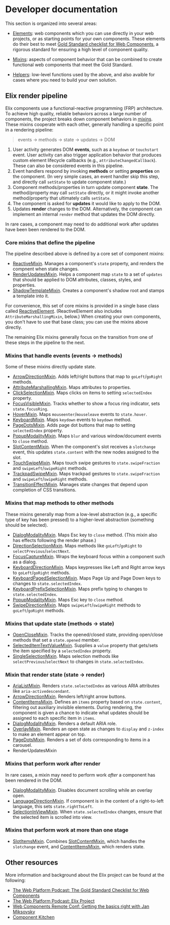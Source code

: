 # Developer documentation

This section is organized into several areas:

* [Elements](/documentation/elements): web components which you can use directly
  in your web projects, or as starting points for your own components. These
  elements do their best to meet [Gold Standard checklist for Web
  Components](https://github.com/webcomponents/gold-standard/wiki), a rigorous
  standard for ensuring a high level of component quality.

* [Mixins](/documentation/mixins): aspects of component behavior that can be
  combined to create functional web components that meet the Gold Standard.

* [Helpers](/documentation/helpers): low-level functions used by the above, and
  also avaible for cases where you need to build your own solution.


## Elix render pipeline

Elix components use a functional-reactive programming (FRP) architecture. To achieve high quality, reliable behaviors across a large number of components, the project breaks down component behaviors in [mixins](mixins). These mixins cooperate with each other, generally handling a specific point in a rendering pipeline:

> events → methods → state → updates → DOM

1. User activity generates DOM **events**, such as a `keydown` or `touchstart` event. User activity can also trigger application behavior that produces custom element lifecycle callbacks (e.g., `attributeChangedCallback`). These can also be considered events in this pipeline.
2. Event handlers respond by invoking **methods** or setting **properties** on the component. (In very simple cases, an event handler skip this step, and directly call `setState` to update component state.)
3. Component methods/properties in turn update component **state**. The method/property may call `setState` directly, or it might invoke another method/property that ultimately calls `setState`.
4. The component is asked for **updates** it would like to apply to the DOM.
5. Updates **render** changes to the DOM. Alternatively, the component can implement an internal `render` method that updates the DOM directly.

In rare cases, a component may need to do additional work after updates have been been rendered to the DOM.


### Core mixins that define the pipeline

The pipeline described above is defined by a core set of component mixins:

* [ReactiveMixin](/documentation/ReactiveMixin). Manages a component's `state` property, and renders the compnent when state changes.
* [RenderUpdatesMixin](/documentation/RenderUpdatesMixin). Helps a component map `state` to a set of `updates` that should be applied to DOM attributes, classes, styles, and properties.
* [ShadowTemplateMixin](/documentation/ShadowTemplateMixin). Creates a component's shadow root and stamps a template into it.

For convenience, this set of core mixins is provided in a single base class called [ReactiveElement](/documentation/ReactiveElement). (ReactiveElement also includes `AttributeMarshallingMixin`, below.) When creating your own components, you don't have to use that base class; you can use the mixins above directly.

The remaining Elix mixins generally focus on the transition from one of these steps in the pipeline to the next.


### Mixins that handle events (events → methods)

Some of these mixins directly update state.

* [ArrowDirectionMixin](/documentation/ArrowDirectionMixin). Adds left/right buttons that map to `goLeft`/`goRight` methods.
* [AttributeMarshallingMixin](/documentation/AttributeMarshallingMixin). Maps attributes to properties.
* [ClickSelectionMixin](/documentation/ClickSelectionMixin). Maps clicks on items to setting `selectedIndex` property.
* [FocusVisibleMixin](/documentation/FocusVisibleMixin). Tracks whether to show a focus ring indicator, sets `state.focusRing`.
* [HoverMixin](/documentation/HoverMixin). Maps `mouseenter`/`mouseleave` events to `state.hover`.
* [KeyboardMixin](/documentation/KeyboardMixin). Maps `keydown` events to `keydown` method.
* [PageDotsMixin](/documentation/PageDotsMixin). Adds page dot buttons that map to setting `selectedIndex` property.
* [PopupModalityMixin](/documentation/PopupModalityMixin). Maps `blur` and various window/document events to `close` method.
* [SlotContentMixin](/documentation/SlotContentMixin). When the component's slot receives a `slotchange` event, this updates `state.content` with the new nodes assigned to the slot.
* [TouchSwipeMixin](/documentation/TouchSwipeMixin). Maps touch swipe gestures to `state.swipeFraction` and `swipeLeft`/`swipeRight` methods.
* [TrackpadSwipeMixin](/documentation/TrackpadSwipeMixin). Maps trackpad gestures to `state.swipeFraction` and `swipeLeft`/`swipeRight` methods.
* [TransitionEffectMixin](/documentation/TransitionEffectMixin). Manages state changes that depend upon completion of CSS transitions.


### Mixins that map methods to other methods

These mixins generally map from a low-level abstraction (e.g., a specific type of key has been pressed) to a higher-level abstraction (something should be selected).

* [DialogModalityMixin](/documentation/DialogModalityMixin). Maps Esc key to `close` method. (This mixin also has effects following the render phase.)
* [DirectionSelectionMixin](/documentation/DirectionSelectionMixin). Maps methods like `goLeft`/`goRight` to `selectPrevious`/`selectNext`.
* [FocusCaptureMixin](/documentation/FocusCaptureMixin). Wraps the keyboard focus within a component such as a dialog.
* [KeyboardDirectionMixin](/documentation/KeyboardDirectionMixin). Maps keypresses like Left and Right arrow keys to `goLeft`/`goRight` methods.
* [KeyboardPagedSelectionMixin](/documentation/KeyboardPagedSelectionMixin). Maps Page Up and Page Down keys to changes to `state.selectedIndex`.
* [KeyboardPrefixSelectionMixin](/documentation/KeyboardPrefixSelectionMixin). Maps prefix typing to changes to `state.selectedIndex`.
* [PopupModalityMixin](/documentation/PopupModalityMixin). Maps Esc key to `close` method.
* [SwipeDirectionMixin](/documentation/SwipeDirectionMixin). Maps `swipeLeft`/`swipeRight` methods to `goLeft`/`goRight` methods.


### Mixins that update state (methods → state)

* [OpenCloseMixin](/documentation/OpenCloseMixin). Tracks the opened/closed state, providing open/close methods that set a `state.opened` member.
* [SelectedItemTextValueMixin](/documentation/SelectedItemTextValueMixin). Supplies a `value` property that gets/sets the item specified by a `selectedIndex` property.
* [SingleSelectionMixin](/documentation/SingleSelectionMixin). Maps selection methods like `selectPrevious`/`selectNext` to changes in `state.selectedIndex`.


### Mixin that render state (state → render)

* [AriaListMixin](/documentation/AriaListMixin). Renders `state.selectedIndex` as various ARIA attributes like `aria-activedescendant`.
* [ArrowDirectionMixin](/documentation/ArrowDirectionMixin). Renders left/right arrow buttons.
* [ContentItemsMixin](/documentation/ContentItemsMixin). Defines an `items` property based on `state.content`, filtering out auxiliary invisible elements. During rendering, the component is given a chance to indicate what updates should be assigned to each specific item in `items`.
* [DialogModalityMixin](/documentation/DialogModalityMixin). Renders a default ARIA role.
* [OverlayMixin](/documentation/OverlayMixin). Renders an open state as changes to `display` and `z-index` to make an element appear on top.
* [PageDotsMixin](/documentation/PageDotsMixin). Renders a set of dots corresponding to items in a carousel.
* RenderUpdatesMixin


### Mixins that perform work after render

In rare cases, a mixin may need to perform work _after_ a component has been rendered in the DOM.

* [DialogModalityMixin](/documentation/DialogModalityMixin). Disables document scrolling while an overlay open.
* [LanguageDirectionMixin](/documentation/LanguageDirectionMixin). If component is in the content of a right-to-left language, this sets `state.rightToLeft`.
* [SelectionInViewMixin](/documentation/SelectionInViewMixin). When `state.selectedIndex` changes, ensure that the selected item is scrolled into view.


### Mixins that perform work at more than one stage

* [SlotItemsMixin](/documentation/SlotItemsMixin). Combines [SlotContentMixin](SlotContentMixin), which handles the `slotchange` event, and [ContentItemsMixin](ContentItemsMixin), which renders state.


## Other resources

More information and background about the Elix project can be found at the 
following:

* [The Web Platform Podcast: The Gold Standard Checklist for Web Components](http://thewebplatformpodcast.com/126-gold-standard-checklist-for-web-components)
* [The Web Platform Podcast: Elix Project](http://thewebplatformpodcast.com/129-elix-project)
* [Web Components Remote Conf: Getting the basics right with Jan Miksovsky](https://youtu.be/3Xq0IrFbZGg)
* [Component Kitchen](https://component.kitchen)
